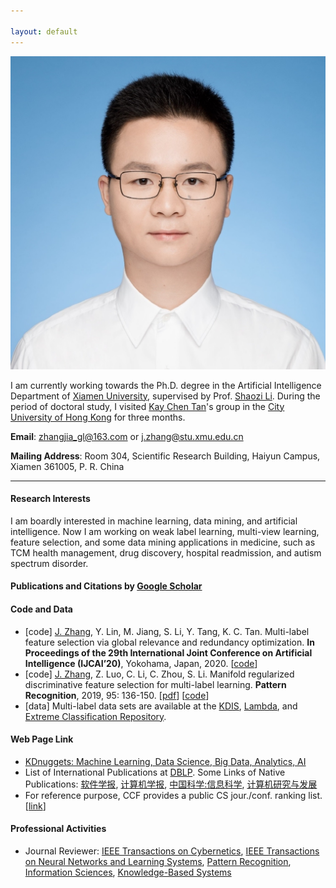 ```yaml
---

layout: default 
---
```


<img class="profile-picture" src="jiazhang.jpg">

I am currently working towards the Ph.D. degree in the Artificial Intelligence Department of [Xiamen University](https://www.xmu.edu.cn/), supervised by Prof. [Shaozi Li](http://imt.xmu.edu.cn/szdw.html). During the period of doctoral study, I visited [Kay Chen Tan](http://www.cityu.edu.hk/stfprofile/kaytan.htm)'s group in the [City University of Hong Kong](https://www.cityu.edu.hk/) for three months.

**Email**: [zhangjia_gl@163.com](mailto:zhangjia_gl@163.com) or [j.zhang@stu.xmu.edu.cn](mailto:j.zhang@stu.xmu.edu.cn)

**Mailing Address**: Room 304, Scientific Research Building, Haiyun Campus, Xiamen 361005, P. R. China

---

#### Research Interests

I am boardly interested in machine learning, data mining, and artificial intelligence. Now I am working on weak label learning, multi-view learning, feature selection, and some data mining applications in medicine, such as TCM health management, drug discovery, hospital readmission, and autism spectrum disorder.

#### Publications and Citations by [Google Scholar](https://scholar.google.com.hk/citations?user=yBaTk-gAAAAJ&hl=en)
#### Code and Data
* [code] <u>J. Zhang</u>, Y. Lin, M. Jiang, S. Li, Y. Tang, K. C. Tan. Multi-label feature selection via global relevance and redundancy optimization. **In Proceedings of the 29th International Joint Conference on Artificial Intelligence (IJCAI’20)**, Yokohama, Japan, 2020. [[code](GRRO-master.zip)]
* [code] <u>J. Zhang</u>, Z. Luo, C. Li, C. Zhou, S. Li. Manifold regularized discriminative feature selection for multi-label learning. **Pattern Recognition**, 2019, 95: 136-150. [[pdf](1-s2.0-S0031320319302341-main.pdf)] [[code](MDFS-master.zip)]
* [data] Multi-label data sets are available at the [KDIS](http://www.uco.es/kdis/mllresources/), [Lambda](http://www.lamda.nju.edu.cn/files/MDDM-expdata.rar), and [Extreme Classification Repository](http://manikvarma.org/downloads/XC/XMLRepository.html).

#### Web Page Link
* [KDnuggets: Machine Learning, Data Science, Big Data, Analytics, AI](https://www.kdnuggets.com/)
* List of International Publications at [DBLP](https://dblp.uni-trier.de/db/). Some Links of Native Publications: [软件学报](http://navi.cnki.net/knavi/JournalDetail?pcode=CJFD&pykm=RJXB), [计算机学报](http://navi.cnki.net/knavi/JournalDetail?pcode=CJFD&pykm=JSJX), [中国科学:信息科学](http://navi.cnki.net/knavi/JournalDetail?pcode=CJFD&pykm=PZKX), [计算机研究与发展](http://navi.cnki.net/knavi/JournalDetail?pcode=CJFD&pykm=JFYZ)
* For reference purpose, CCF provides a public CS jour./conf. ranking list. [[link](https://www.ccf.org.cn/Academic_Evaluation/By_category/)]

#### Professional Activities
* Journal Reviewer: [IEEE Transactions on Cybernetics](https://mc.manuscriptcentral.com/cyb-ieee), [IEEE Transactions on Neural Networks and Learning Systems](https://mc.manuscriptcentral.com/tnnls), [Pattern Recognition](https://www.journals.elsevier.com/pattern-recognition/), [Information Sciences](https://www.journals.elsevier.com/information-sciences), [Knowledge-Based Systems](https://www.journals.elsevier.com/knowledge-based-systems)

